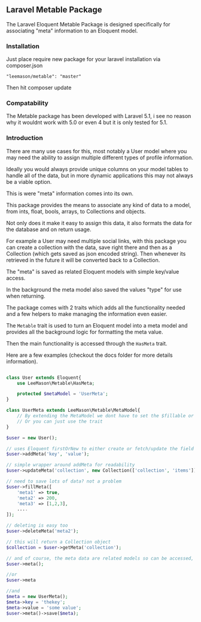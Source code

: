 ## Laravel Metable Package

The Laravel Eloquent Metable Package is designed specifically for associating "meta" information to an Eloquent model.

### Installation

Just place require new package for your laravel installation via composer.json

```"leemason/metable": "master"```

Then hit composer update

### Compatability

The Metable package has been developed with Laravel 5.1, i see no reason why it wouldnt work with 5.0 or even 4 but it is only tested for 5.1.

### Introduction

There are many use cases for this, most notably a User model where you may need the ability to assign multiple different types of profile information.

Ideally you would always provide unique columns on your model tables to handle all of the data, but in more dynamic applications this may not always be a viable option.

This is were "meta" information comes into its own.

This package provides the means to associate any kind of data to a model, from ints, float, bools, arrays, to Collections and objects.

Not only does it make it easy to assign this data, it also formats the data for the database and on return usage.

For example a User may need multiple social links, with this package you can create a collection with the data, save right there and then as a Collection (which gets saved as json encoded string).
Then whenever its retrieved in the future it will be converted back to a Collection.

The "meta" is saved as related Eloquent models with simple key/value access.

In the background the meta model also saved the values "type" for use when returning.

The package comes with 2 traits which adds all the functionality needed and a few helpers to make managing the information even easier.

The ```Metable``` trait is used to turn an Eloquent model into a meta model and provides all the background logic for formatting the meta value.

Then the main functionality is accessed through the ```HasMeta``` trait.

Here are a few examples (checkout the docs folder for more details information).

```php

class User extends Eloquent{
    use LeeMason\Metable\HasMeta;

    protected $metaModel = 'UserMeta';
}

class UserMeta extends LeeMason\Metable\MetaModel{
    // By extending the MetaModel we dont have to set the $fillable or $casts properties!
    // Or you can just use the trait
}

$user = new User();

// uses Eloquent firstOrNew to either create or fetch/update the field by "key"
$user->addMeta('key', 'value');

// simple wrapper around addMeta for readability
$user->updateMeta('collection', new Collection(['collection', 'items']));

// need to save lots of data? not a problem
$user->fillMeta([
    'meta1' => true,
    'meta2' => 200,
    'meta3' => [1,2,3],
    ....
]);

// deleting is easy too
$user->deleteMeta('meta2');

// this will return a Collection object
$collection = $user->getMeta('collection');

// and of course, the meta data are related models so can be accessed, or set as such too
$user->meta();

//or
$user->meta

//and
$meta = new UserMeta();
$meta->key = 'thekey';
$meta->value = 'some value';
$user->meta()->save($meta);

```